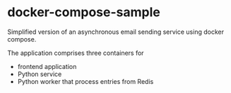 # docker-compose-sample
Simplified version of an asynchronous email sending service using docker compose.

The application comprises three containers for 

- frontend application
- Python service
- Python worker that process entries from Redis
